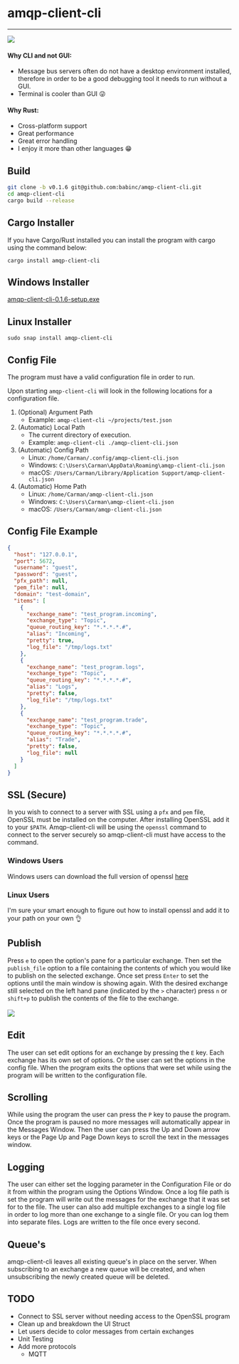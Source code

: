 # amqp-client-cli
***
![](https://s3.us-west-2.amazonaws.com/www.carmanbabin.com/amqp-client-cli/amqp-client-cli.gif)

#### Why CLI and not GUI:
 - Message bus servers often do not have a desktop environment installed, therefore in order to be a good
debugging tool it needs to run without a GUI.
 - Terminal is cooler than GUI 😜
 
#### Why Rust:
 - Cross-platform support
 - Great performance
 - Great error handling
 - I enjoy it more than other languages 😁

## Build
``` bash
git clone -b v0.1.6 git@github.com:babinc/amqp-client-cli.git
cd amqp-client-cli
cargo build --release
```

## Cargo Installer
If you have Cargo/Rust installed you can install the program with cargo using the command below:

```cargo install amqp-client-cli```

## Windows Installer
[amqp-client-cli-0.1.6-setup.exe](https://s3.us-west-2.amazonaws.com/www.carmanbabin.com/amqp-client-cli/amqp-client-cli-0.1.6-setup.exe)

## Linux Installer

```sudo snap install amqp-client-cli```

## Config File
The program must have a valid configuration file in order to run.

Upon starting ```amqp-client-cli``` will look in the following locations for a configuration file.
1. (Optional) Argument Path
    - Example: ```amqp-client-cli ~/projects/test.json```
2. (Automatic) Local Path
    - The current directory of execution.
    - Example: ```amqp-client-cli ./amqp-client-cli.json```
3. (Automatic) Config Path
   - Linux:   ```/home/Carman/.config/amqp-client-cli.json```
   - Windows: ```C:\Users\Carman\AppData\Roaming\amqp-client-cli.json```
   - macOS:   ```/Users/Carman/Library/Application Support/amqp-client-cli.json```
4. (Automatic) Home Path
    - Linux:   ```/home/Carman/amqp-client-cli.json```
    - Windows: ```C:\Users\Carman\amqp-client-cli.json```
    - macOS:   ```/Users/Carman/amqp-client-cli.json```

## Config File Example
```json
{
  "host": "127.0.0.1",
  "port": 5672,
  "username": "guest",
  "password": "guest",
  "pfx_path": null,
  "pem_file": null,
  "domain": "test-domain",
  "items": [
    {
      "exchange_name": "test_program.incoming",
      "exchange_type": "Topic",
      "queue_routing_key": "*.*.*.*.#",
      "alias": "Incoming",
      "pretty": true,
      "log_file": "/tmp/logs.txt"
    },
    {
      "exchange_name": "test_program.logs",
      "exchange_type": "Topic",
      "queue_routing_key": "*.*.*.*.#",
      "alias": "Logs",
      "pretty": false,
      "log_file": "/tmp/logs.txt"
    },
    {
      "exchange_name": "test_program.trade",
      "exchange_type": "Topic",
      "queue_routing_key": "*.*.*.*.#",
      "alias": "Trade",
      "pretty": false,
      "log_file": null
    }
  ]
}

```
## SSL (Secure)
In you wish to connect to a server with SSL using a ```pfx``` and ```pem``` file, OpenSSL must be installed on the computer. After installing OpenSSL add it to your ```$PATH```.
Amqp-client-cli will be using the ```openssl``` command to connect to the server securely so amqp-client-cli must have access to the command. 
### Windows Users
Windows users can download the full version of openssl [here](https://slproweb.com/products/Win32OpenSSL.html)
### Linux Users
I'm sure your smart enough to figure out how to install openssl and add it to your path on your own 👌
## Publish
Press ```e``` to open the option's pane for a particular exchange. Then set the ```publish_file``` option to a file containing the contents of which you would like to
publish on the selected exchange. Once set press ```Enter``` to set the options until the main window is showing again. With the desired exchange
still selected on the left hand pane (indicated by the ```>``` character) press ```n``` or ```shift+p``` to publish the contents of the file to the exchange.
\
\
![](https://s3.us-west-2.amazonaws.com/www.carmanbabin.com/amqp-client-cli/publish_file_example-min.png)

## Edit
The user can set edit options for an exchange by pressing the ```E``` key. Each exchange has its own set of options. Or the
user can set the options in the config file. When the program exits the options that were set while using the
program will be written to the configuration file.
## Scrolling
While using the program the user can press the ```P``` key to pause the program. Once the program is paused no more
messages will automatically appear in the Messages Window. Then the user can press the Up and Down arrow keys or the Page
Up and Page Down keys to scroll the text in the messages window.
## Logging
The user can either set the logging parameter in the Configuration File or do it from within the program using the Options
Window. Once a log file path is set the program will write out the messages for the exchange that it was set for to the file. The user can also
add multiple exchanges to a single log file in order to log more than one exchange to a single file. Or you can log them
into separate files. Logs are written to the file once every second. 
## Queue's
amqp-client-cli leaves all existing queue's in place on the server. When subscribing to an exchange a new queue will be
created, and when unsubscribing the newly created queue will be deleted. 
## TODO
  - Connect to SSL server without needing access to the OpenSSL program 
  - Clean up and breakdown the UI Struct
  - Let users decide to color messages from certain exchanges
  - Unit Testing
  - Add more protocols
      - MQTT
